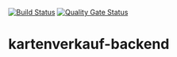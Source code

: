[![Build Status](http://3.122.231.255:8080/buildStatus/icon?job=EasyTicketBackend)](http://3.121.237.100:8080/job/EasyTicketBackend/) [![Quality Gate Status](http://3.122.231.255:9000/api/project_badges/measure?project=at.fhv.team-a.kartenverkauf.backend%3AEasyTicketServer&metric=alert_status)](http://3.122.231.255:9000/dashboard?id=at.fhv.team-a.kartenverkauf.backend%3AEasyTicketServer)

# kartenverkauf-backend

